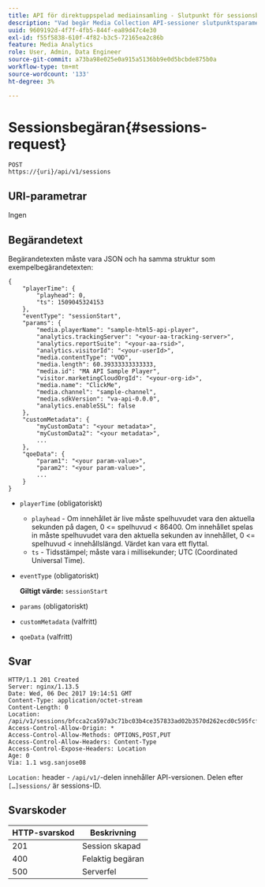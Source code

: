 ```yaml
---
title: API för direktuppspelad mediainsamling - Slutpunkt för sessionsbegäran
description: "Vad begär Media Collection API-sessioner slutpunktsparametrar och svar?"
uuid: 9609192d-4f7f-4fb5-844f-ea89d47c4e30
exl-id: f55f5838-610f-4f82-b3c5-72165ea2c86b
feature: Media Analytics
role: User, Admin, Data Engineer
source-git-commit: a73ba98e025e0a915a5136bb9e0d5bcbde875b0a
workflow-type: tm+mt
source-wordcount: '133'
ht-degree: 3%

---
```


# Sessionsbegäran{#sessions-request}

```
POST 
https://{uri}/api/v1/sessions
```

## URI-parametrar

Ingen

## Begärandetext

Begärandetexten måste vara JSON och ha samma struktur som exempelbegärandetexten:

```
{ 
    "playerTime": { 
        "playhead": 0, 
        "ts": 1509045324153 
    }, 
    "eventType": "sessionStart", 
    "params": { 
        "media.playerName": "sample-html5-api-player", 
        "analytics.trackingServer": "<your-aa-tracking-server>", 
        "analytics.reportSuite": "<your-aa-rsid>", 
        "analytics.visitorId": "<your-userId>", 
        "media.contentType": "VOD", 
        "media.length": 60.39333333333333, 
        "media.id": "MA API Sample Player", 
        "visitor.marketingCloudOrgId": "<your-org-id>", 
        "media.name": "ClickMe", 
        "media.channel": "sample-channel", 
        "media.sdkVersion": "va-api-0.0.0", 
        "analytics.enableSSL": false 
    }, 
    "customMetadata": { 
        "myCustomData": "<your metadata>", 
        "myCustomData2": "<your metadata>", 
        ... 
    }, 
    "qoeData": { 
        "param1": "<your param-value>", 
        "param2": "<your param-value>", 
        ... 
    } 
}
```

* `playerTime` (obligatoriskt)
   * `playhead` - Om innehållet är live måste spelhuvudet vara den aktuella sekunden på dagen, 0 &lt;= spelhuvud &lt; 86400. Om innehållet spelas in måste spelhuvudet vara den aktuella sekunden av innehållet, 0 &lt;= spelhuvud &lt; innehållslängd. Värdet kan vara ett flyttal.
   * `ts` - Tidsstämpel; måste vara i millisekunder; UTC (Coordinated Universal Time).
* `eventType` (obligatoriskt)

  **Giltigt värde:** `sessionStart`
* `params` (obligatoriskt)
* `customMetadata` (valfritt)
* `qoeData` (valfritt)

## Svar

```
HTTP/1.1 201 Created 
Server: nginx/1.13.5 
Date: Wed, 06 Dec 2017 19:14:51 GMT 
Content-Type: application/octet-stream 
Content-Length: 0 
Location: /api/v1/sessions/bfcca2ca597a3c71bc03b4ce357833ad02b3570d262ecd0c595fcf8f2ae4df58 
Access-Control-Allow-Origin: * 
Access-Control-Allow-Methods: OPTIONS,POST,PUT 
Access-Control-Allow-Headers: Content-Type 
Access-Control-Expose-Headers: Location 
Age: 0 
Via: 1.1 wsg.sanjose08
```

`Location:` header - `/api/v1/`-delen innehåller API-versionen. Delen efter `[…]sessions/` är sessions-ID.

## Svarskoder

| HTTP-svarskod | Beskrivning |
|---|---|
| 201 | Session skapad |
| 400 | Felaktig begäran |
| 500 | Serverfel |
